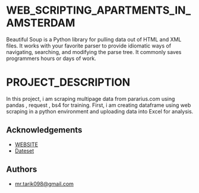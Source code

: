
# WEB_SCRIPTING_APARTMENTS_IN_AMSTERDAM 

Beautiful Soup is a Python library for pulling data out of 
HTML and XML files. It works with your favorite parser to 
provide idiomatic ways of navigating, searching, and modifying
the parse tree. It commonly saves programmers hours or days 
of work.

# PROJECT_DESCRIPTION
In this project, i am scraping multipage data from pararius.com 
using pandas , request , bs4 for training. First, 
i am creating dataframe using web scraping in a python environment 
and uploading data into Excel for analysis.


## Acknowledgements

 - [WEBSITE](https://www.pararius.com/apartments/amsterdam/page-4)
 - [Dateset](https://onedrive.live.com/Edit.aspx?resid=9D8D003ABD71FA79!180&wd=cpe)

## Authors

- mr.tarik098@gmail.com

